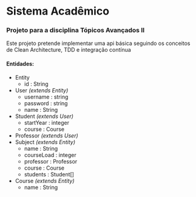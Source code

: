 # Sistema Acadêmico
### Projeto para a disciplina Tópicos Avançados II

Este projeto pretende implementar uma api básica seguindo os conceitos de Clean Architecture, TDD e integração contínua
  

#### Entidades:
- Entity
  -	id : String
- User *(extends Entity)*
	- username : string
	- password : string
    -	name : String
- Student *(extends User)*
	- startYear : integer
	- course : Course
- Professor *(extends User)*
- Subject *(extends Entity)*
    -	name : String
    -   courseLoad : integer
    -   professor : Professor
    -   course : Course
    -   students : Student[]
- Course *(extends Entity)*
 	-	name : String
